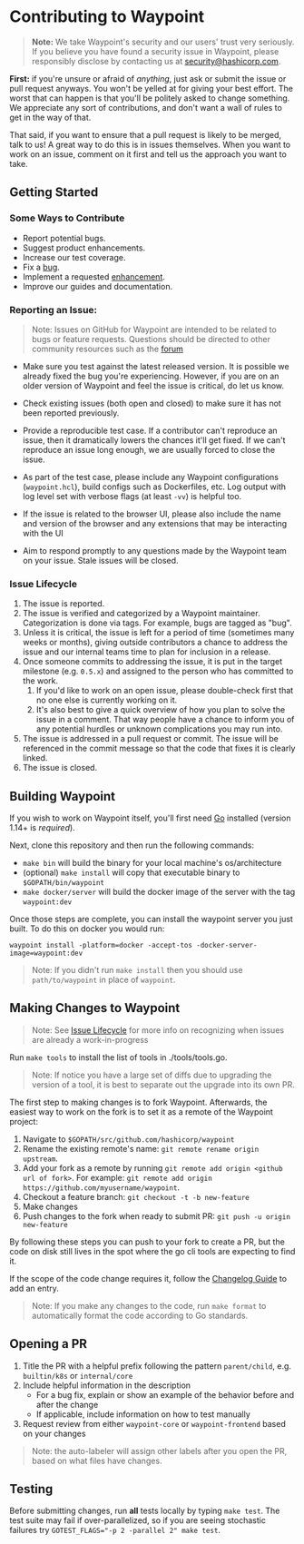 # Contributing to Waypoint

>**Note:** We take Waypoint's security and our users' trust very seriously.
>If you believe you have found a security issue in Waypoint, please responsibly
>disclose by contacting us at security@hashicorp.com.

**First:** if you're unsure or afraid of _anything_, just ask or submit the
issue or pull request anyways. You won't be yelled at for giving your best
effort. The worst that can happen is that you'll be politely asked to change
something. We appreciate any sort of contributions, and don't want a wall of
rules to get in the way of that.

That said, if you want to ensure that a pull request is likely to be merged,
talk to us! A great way to do this is in issues themselves. When you want to
work on an issue, comment on it first and tell us the approach you want to take.

## Getting Started

### Some Ways to Contribute

* Report potential bugs.
* Suggest product enhancements.
* Increase our test coverage.
* Fix a [bug](https://github.com/hashicorp/waypoint/labels/bug).
* Implement a requested [enhancement](https://github.com/hashicorp/waypoint/labels/enhancement).
* Improve our guides and documentation.

### Reporting an Issue:

>Note: Issues on GitHub for Waypoint are intended to be related to bugs or feature requests.
>Questions should be directed to other community resources such as the [forum](https://discuss.hashicorp.com/)

* Make sure you test against the latest released version. It is possible we
already fixed the bug you're experiencing. However, if you are on an older
version of Waypoint and feel the issue is critical, do let us know.

* Check existing issues (both open and closed) to make sure it has not been
reported previously.

* Provide a reproducible test case. If a contributor can't reproduce an issue,
then it dramatically lowers the chances it'll get fixed. If we can't reproduce
an issue long enough, we are usually forced to close the issue.

* As part of the test case, please include any Waypoint configurations
(`waypoint.hcl`), build configs such as Dockerfiles, etc. Log output with
log level set with verbose flags (at least `-vv`) is helpful too.

* If the issue is related to the browser UI, please also include the name 
and version of the browser and any extensions that may be interacting 
with the UI

* Aim to respond promptly to any questions made by the Waypoint team on your
issue. Stale issues will be closed.

### Issue Lifecycle

1. The issue is reported.
1. The issue is verified and categorized by a Waypoint maintainer.
   Categorization is done via tags. For example, bugs are tagged as "bug".
1. Unless it is critical, the issue is left for a period of time (sometimes many
   weeks or months), giving outside contributors a chance to address the issue
   and our internal teams time to plan for inclusion in a release.
1. Once someone commits to addressing the issue, it is put in the target milestone
   (e.g. `0.5.x`) and assigned to the person who has committed to the work.
   1. If you'd like to work on an open issue, please double-check first that no
   one else is currently working on it.
   1. It's also best to give a quick overview of how you plan to solve the issue
   in a comment. That way people have a chance to inform you of any potential
   hurdles or unknown complications you may run into.
1. The issue is addressed in a pull request or commit. The issue will be
   referenced in the commit message so that the code that fixes it is clearly
   linked.
1. The issue is closed.

## Building Waypoint

If you wish to work on Waypoint itself, you'll first need [Go](https://golang.org)
installed (version 1.14+ is _required_).

Next, clone this repository and then run the following commands:
* `make bin` will build the binary for your local machine's os/architecture
* (optional) `make install` will copy that executable binary to `$GOPATH/bin/waypoint`
* `make docker/server` will build the docker image of the server with the tag `waypoint:dev`

Once those steps are complete, you can install the waypoint server you just built. To do
this on docker you would run:
```
waypoint install -platform=docker -accept-tos -docker-server-image=waypoint:dev
```

>Note: If you didn't run `make install` then you should use `path/to/waypoint` 
in place of `waypoint`.

## Making Changes to Waypoint

>Note: See [Issue Lifecycle](#issue-lifecycle) for more info on recognizing when issues are already
a work-in-progress

Run `make tools` to install the list of tools in ./tools/tools.go.
>Note: If notice you have a large set of diffs due to upgrading the version of 
>a tool, it is best to separate out the upgrade into its own PR.

The first step to making changes is to fork Waypoint. Afterwards, the easiest way
to work on the fork is to set it as a remote of the Waypoint project:

1. Navigate to `$GOPATH/src/github.com/hashicorp/waypoint`
2. Rename the existing remote's name: `git remote rename origin upstream`.
3. Add your fork as a remote by running
   `git remote add origin <github url of fork>`. For example:
   `git remote add origin https://github.com/myusername/waypoint`.
4. Checkout a feature branch: `git checkout -t -b new-feature`
5. Make changes
6. Push changes to the fork when ready to submit PR:
   `git push -u origin new-feature`

By following these steps you can push to your fork to create a PR, but the code on disk still
lives in the spot where the go cli tools are expecting to find it.

If the scope of the code change requires it, follow the [Changelog Guide](/.github/CHANGELOG_GUIDE.md) to add an entry.

>Note: If you make any changes to the code, run `make format` to automatically format the code according to Go standards.

## Opening a PR

1. Title the PR with a helpful prefix following the pattern `parent/child`, 
e.g. `builtin/k8s` or `internal/core`
1. Include helpful information in the description
   * For a bug fix, explain or show an example of the behavior before and 
  after the change
   * If applicable, include information on how to test manually
1. Request review from either `waypoint-core` or `waypoint-frontend` based on 
your changes

>Note: the auto-labeler will assign other labels after you open the PR, based 
>on what files have changes.

## Testing

Before submitting changes, run **all** tests locally by typing `make test`.
The test suite may fail if over-parallelized, so if you are seeing stochastic
failures try `GOTEST_FLAGS="-p 2 -parallel 2" make test`.
